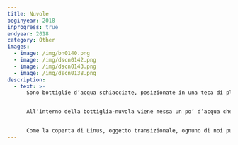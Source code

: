 ```yaml
---
title: Nuvole
beginyear: 2018
inprogress: true
endyear: 2018
category: Other
images:
  - image: /img/bn0140.png
  - image: /img/dscn0142.png
  - image: /img/dscn0143.png
  - image: /img/dscn0138.png
description:
  - text: >-
      Sono bottiglie d’acqua schiacciate, posizionate in una teca di plexiglass.


      All’interno della bottiglia-nuvola viene messa un po’ d’acqua che forma delle goccioline sulle pareti interne.


      Come la coperta di Linus, oggetto transizionale, ognuno di noi può possedere la propria nuvola.
---
```

